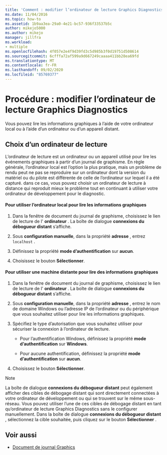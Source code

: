 ```yaml
---
title: 'Comment : modifier l’ordinateur de lecture Graphics Diagnostics | Microsoft Docs'
ms.date: 11/04/2016
ms.topic: how-to
ms.assetid: 1b9aa3ea-29a0-4e21-bc57-936f33537b5c
author: mikejo5000
ms.author: mikejo
manager: jillfra
ms.workload:
- multiple
ms.openlocfilehash: 4f057e2e4f9d39fd3c5d985b3f0d19751d508614
ms.sourcegitcommit: 6cfffa72af599a9d667249caaaa411bb28ea69fd
ms.translationtype: MT
ms.contentlocale: fr-FR
ms.lasthandoff: 09/02/2020
ms.locfileid: "85769377"
---
```

# <a name="how-to-change-the-graphics-diagnostics-playback-machine"></a>Procédure : modifier l’ordinateur de lecture Graphics Diagnostics
Vous pouvez lire les informations graphiques à l’aide de votre ordinateur local ou à l’aide d’un ordinateur ou d’un appareil distant.

## <a name="choosing-a-playback-machine"></a>Choix d’un ordinateur de lecture
 L’ordinateur de lecture est un ordinateur ou un appareil utilisé pour lire les événements graphiques à partir d’un journal de graphisme. En règle générale, l’ordinateur local est l’option la plus pratique, mais un problème de rendu peut ne pas se reproduire sur un ordinateur dont la version du matériel ou du pilote est différente de celle de l’ordinateur sur lequel il a été capturé. dans ce cas, vous pouvez choisir un ordinateur de lecture à distance qui reproduit mieux le problème tout en continuant à utiliser votre ordinateur de développement pour le diagnostic.

#### <a name="to-use-the-local-machine-to-play-back-graphics-information"></a>Pour utiliser l’ordinateur local pour lire les informations graphiques

1. Dans la fenêtre de document du journal de graphisme, choisissez le lien de lecture de l' **ordinateur** . La boîte de dialogue **connexions du débogueur distant** s’affiche.

2. Sous **configuration manuelle**, dans la propriété **adresse** , entrez `localhost` .

3. Définissez la propriété **mode d’authentification** sur **aucun**.

4. Choisissez le bouton **Sélectionner**.

#### <a name="to-use-a-remote-machine-to-play-back-graphics-information"></a>Pour utiliser une machine distante pour lire des informations graphiques

1. Dans la fenêtre de document du journal de graphisme, choisissez le lien de lecture de l' **ordinateur** . La boîte de dialogue **connexions du débogueur distant** s’affiche.

2. Sous **configuration manuelle**, dans la propriété **adresse** , entrez le nom de domaine Windows ou l’adresse IP de l’ordinateur ou du périphérique que vous souhaitez utiliser pour lire les informations graphiques.

3. Spécifiez le type d’autorisation que vous souhaitez utiliser pour sécuriser la connexion à l’ordinateur de lecture.

    - Pour l’authentification Windows, définissez la propriété **mode d’authentification** sur **Windows**.

    - Pour aucune authentification, définissez la propriété **mode d’authentification** sur **aucun**.

4. Choisissez le bouton **Sélectionner**.

> [!NOTE]
> La boîte de dialogue **connexions du débogueur distant** peut également afficher des cibles de débogage distant qui sont directement connectées à votre ordinateur de développement ou qui se trouvent sur le même sous-réseau. Vous pouvez utiliser l’une de ces cibles de débogage distant en tant qu’ordinateur de lecture Graphics Diagnostics sans le configurer manuellement. Dans la boîte de dialogue **connexions du débogueur distant** , sélectionnez la cible souhaitée, puis cliquez sur le bouton **Sélectionner** .

## <a name="see-also"></a>Voir aussi
- [Document de journal Graphics](graphics-log-document.md)
